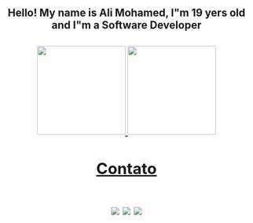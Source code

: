 <div align="center"> 
<h2>Hello! My name is Ali Mohamed, I"m 19 yers old and I"m a Software Developer<h2>
    
<div>
<a href="https://github.com/seu-usuário-aqui">
<img height="180em" src="https://github-readme-stats.vercel.app/api/top-langs/?username=alimoahmed&layout=compact&langs_count=7&theme=dark"/>
<img height="180em" src="https://github-readme-stats.vercel.app/api?username=alimoahmed&show_icons=true&theme=dark&include_all_commits=true&count_private=true"/>
</div>
  
<div>
<h2>Contato<h2>
<a href="https://instagram.com/alikhodr10" target="_blank"><img src="https://img.shields.io/badge/-Instagram-%23E4405F?style=for-the-badge&logo=instagram&logoColor=white" target="_blank"></a>
<a href = "mailto:ali.m.khodr@gmail.com"><img src="https://img.shields.io/badge/Gmail-D14836?style=for-the-badge&logo=gmail&logoColor=white" target="_blank"></a>
<a href="https://www.linkedin.com/in/alimohamedkhodr" target="_blank"><img src="https://img.shields.io/badge/-LinkedIn-%230077B5?style=for-the-badge&logo=linkedin&logoColor=white" target="_blank"></a>   
</div>
</div>
